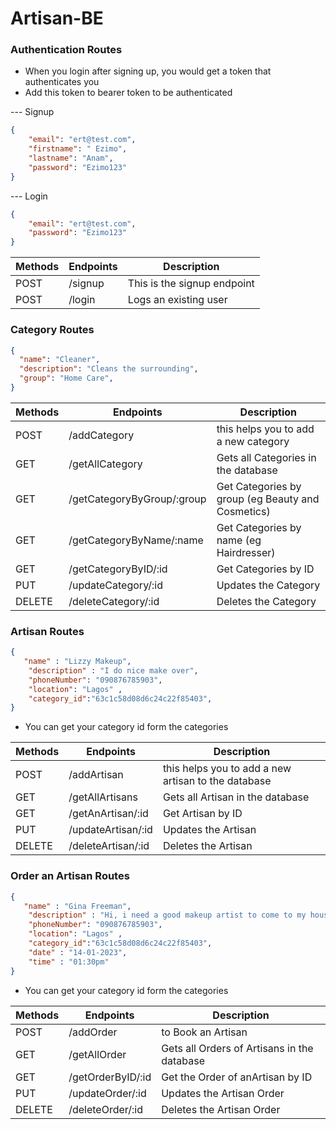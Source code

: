 # Artisan-BE

### Authentication Routes
- When you login after signing up, you would get a token that authenticates you
- Add this token to bearer token to be authenticated

--- Signup
```json 
{
    "email": "ert@test.com",
    "firstname": " Ezimo",
    "lastname": "Anam",
    "password": "Ezimo123"
}
```

--- Login
```json 
{
    "email": "ert@test.com",
    "password": "Ezimo123"
}
```
| Methods | Endpoints | Description |
| --- | --- | --- |
| POST | /signup | This is the signup endpoint |
| POST | /login | Logs an existing user |

### Category Routes

```json
{
  "name": "Cleaner",
  "description": "Cleans the surrounding",
  "group": "Home Care",
}
```

| Methods | Endpoints | Description |
| --- | --- | --- |
| POST | /addCategory | this helps you to add a new category|
| GET | /getAllCategory | Gets all Categories in the database |
| GET | /getCategoryByGroup/:group | Get Categories by group (eg Beauty and Cosmetics) |
| GET | /getCategoryByName/:name| Get Categories by name (eg Hairdresser) |
| GET | /getCategoryByID/:id | Get Categories by ID |
| PUT | /updateCategory/:id | Updates the Category |
| DELETE | /deleteCategory/:id | Deletes the Category|


### Artisan Routes

```json
{
   "name" : "Lizzy Makeup",
    "description" : "I do nice make over",
    "phoneNumber": "090876785903",
    "location": "Lagos" ,
    "category_id":"63c1c58d08d6c24c22f85403",
}
```
* You can get your category id form the categories

| Methods | Endpoints | Description |
| --- | --- | --- |
| POST | /addArtisan | this helps you to add a new artisan to the database|
| GET | /getAllArtisans | Gets all Artisan in the database |
| GET | /getAnArtisan/:id | Get Artisan by ID |
| PUT | /updateArtisan/:id | Updates the Artisan |
| DELETE |/deleteArtisan/:id| Deletes the Artisan|



### Order an Artisan Routes

```json
{
   "name" : "Gina Freeman",
    "description" : "Hi, i need a good makeup artist to come to my house",
    "phoneNumber": "090876785903",
    "location": "Lagos" ,
    "category_id":"63c1c58d08d6c24c22f85403",
    "date" : "14-01-2023",
    "time" : "01:30pm"
}
```
* You can get your category id form the categories

| Methods | Endpoints | Description |
| --- | --- | --- |
| POST | /addOrder | to Book an Artisan|
| GET | /getAllOrder | Gets all Orders of Artisans in the database |
| GET | /getOrderByID/:id| Get the Order of anArtisan by ID |
| PUT | /updateOrder/:id | Updates the Artisan Order|
| DELETE |/deleteOrder/:id| Deletes the Artisan Order|
